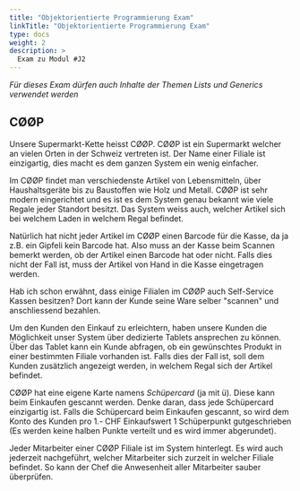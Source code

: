 ```yaml
---
title: "Objektorientierte Programmierung Exam"
linkTitle: "Objektorientierte Programmierung Exam"
type: docs
weight: 2
description: >
  Exam zu Modul #J2
---
```

*Für dieses Exam dürfen auch Inhalte der Themen Lists und Generics verwendet werden*


## CØØP

Unsere Supermarkt-Kette heisst CØØP.
CØØP ist ein Supermarkt welcher an vielen Orten in der Schweiz vertreten ist.
Der Name einer Filiale ist einzigartig, dies macht es dem ganzen System ein wenig einfacher.

Im CØØP findet man verschiedenste Artikel von Lebensmitteln, über Haushaltsgeräte bis zu Baustoffen wie Holz und Metall.
CØØP ist sehr modern eingerichtet und es ist es dem System genau bekannt wie viele Regale jeder Standort besitzt.
Das System weiss auch, welcher Artikel sich bei welchem Laden in welchem Regal befindet.

Natürlich hat nicht jeder Artikel im CØØP einen Barcode für die Kasse, da ja z.B. ein Gipfeli kein Barcode hat.
Also muss an der Kasse beim Scannen bemerkt werden, ob der Artikel einen Barcode hat oder nicht.
Falls dies nicht der Fall ist, muss der Artikel von Hand in die Kasse eingetragen werden.

Hab ich schon erwähnt, dass einige Filialen im CØØP auch Self-Service Kassen besitzen?
Dort kann der Kunde seine Ware selber "scannen" und anschliessend bezahlen.

Um den Kunden den Einkauf zu erleichtern, haben unsere Kunden die Möglichkeit unser System über dedizierte Tablets ansprechen zu können.
Über das Tablet kann ein Kunde abfragen, ob ein gewünschtes Produkt in einer bestimmten Filiale vorhanden ist.
Falls dies der Fall ist, soll dem Kunden zusätzlich angezeigt werden, in welchem Regal sich der Artikel befindet.

CØØP hat eine eigene Karte namens *Schüpercard* (ja mit ü). Diese kann beim Einkaufen gescannt werden.
Denke daran, dass jede Schüpercard einzigartig ist.
Falls die Schüpercard beim Einkaufen gescannt, so wird dem Konto des Kunden pro 1.- CHF Einkaufswert 1 Schüperpunkt gutgeschrieben
(Es werden keine halben Punkte verteilt und es wird immer abgerundet).

Jeder Mitarbeiter einer CØØP Filiale ist im System hinterlegt.
Es wird auch jederzeit nachgeführt, welcher Mitarbeiter sich zurzeit in welcher Filiale befindet.
So kann der Chef die Anwesenheit aller Mitarbeiter sauber überprüfen.
